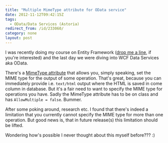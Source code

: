 ```yaml
---
title: "Multiple MimeType attribute for OData service"
date: 2012-11-12T09:42:15Z
tags:
  - OData/Data Services (Astoria)
redirect_from: /id/233060/
category: none
layout: post
---
```

I was recently doing my course on Entity Framework ([drop me a line][1], if you're interested) and the last day we were diving into WCF Data Services aka OData.

There's a [MimeType attribute][2] that allows you, simply speaking, set the MIME type for the output of some operation. That's great, because you can immediately provide i.e. `text/html` output where the HTML is saved in come column in database. But it's a fair need to want to specify the MIME type for operations you have. Sadly the MimeType attribute has to be on class and has `AllowMultiple = false`. Bummer.

After some poking around, research etc. I found that there's indeed a limitation that you currently cannot specify the MIME type for more than one operation. But good news is, that in future release(s) this limitation should be lifted.

Wondering how's possible I never thought about this myself before??? :)

[1]: /contact
[2]: http://msdn.microsoft.com/en-us/library/system.data.services.mimetypeattribute.aspx
